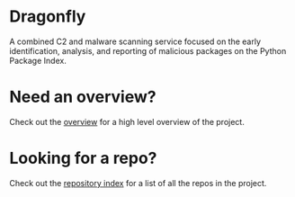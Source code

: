 # Dragonfly

A combined C2 and malware scanning service focused on the early identification, analysis, and reporting of malicious packages on the Python Package Index.

# Need an overview?

Check out the [overview](docs/overview.md) for a high level overview of the project.

# Looking for a repo?

Check out the [repository index](docs/repository_index.md) for a list of all the repos in the project.